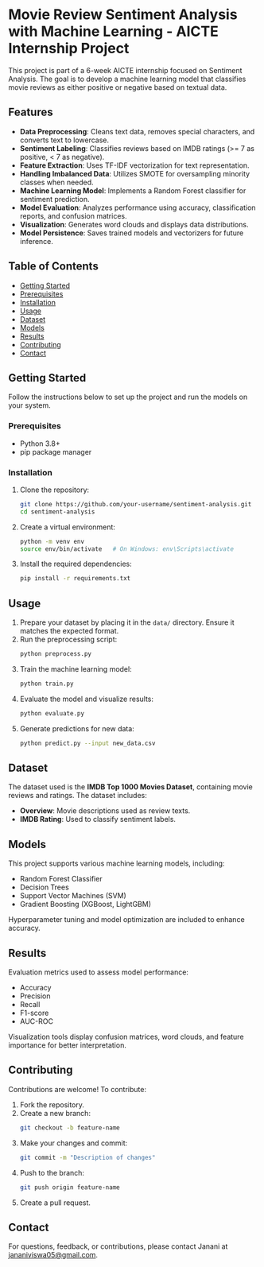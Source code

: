 # Movie Review Sentiment Analysis with Machine Learning - AICTE Internship Project

This project is part of a 6-week AICTE internship focused on Sentiment Analysis. The goal is to develop a machine learning model that classifies movie reviews as either positive or negative based on textual data.

## Features

- **Data Preprocessing**: Cleans text data, removes special characters, and converts text to lowercase.
- **Sentiment Labeling**: Classifies reviews based on IMDB ratings (>= 7 as positive, < 7 as negative).
- **Feature Extraction**: Uses TF-IDF vectorization for text representation.
- **Handling Imbalanced Data**: Utilizes SMOTE for oversampling minority classes when needed.
- **Machine Learning Model**: Implements a Random Forest classifier for sentiment prediction.
- **Model Evaluation**: Analyzes performance using accuracy, classification reports, and confusion matrices.
- **Visualization**: Generates word clouds and displays data distributions.
- **Model Persistence**: Saves trained models and vectorizers for future inference.

## Table of Contents

- [Getting Started](#getting-started)
- [Prerequisites](#prerequisites)
- [Installation](#installation)
- [Usage](#usage)
- [Dataset](#dataset)
- [Models](#models)
- [Results](#results)
- [Contributing](#contributing)
- [Contact](#contact)

## Getting Started

Follow the instructions below to set up the project and run the models on your system.

### Prerequisites

- Python 3.8+
- pip package manager

### Installation

1. Clone the repository:
   ```bash
   git clone https://github.com/your-username/sentiment-analysis.git
   cd sentiment-analysis
   ```

2. Create a virtual environment:
   ```bash
   python -m venv env
   source env/bin/activate   # On Windows: env\Scripts\activate
   ```

3. Install the required dependencies:
   ```bash
   pip install -r requirements.txt
   ```

## Usage

1. Prepare your dataset by placing it in the `data/` directory. Ensure it matches the expected format.
2. Run the preprocessing script:
   ```bash
   python preprocess.py
   ```
3. Train the machine learning model:
   ```bash
   python train.py
   ```
4. Evaluate the model and visualize results:
   ```bash
   python evaluate.py
   ```
5. Generate predictions for new data:
   ```bash
   python predict.py --input new_data.csv
   ```

## Dataset

The dataset used is the **IMDB Top 1000 Movies Dataset**, containing movie reviews and ratings. The dataset includes:

- **Overview**: Movie descriptions used as review texts.
- **IMDB Rating**: Used to classify sentiment labels.

## Models

This project supports various machine learning models, including:

- Random Forest Classifier
- Decision Trees
- Support Vector Machines (SVM)
- Gradient Boosting (XGBoost, LightGBM)

Hyperparameter tuning and model optimization are included to enhance accuracy.

## Results

Evaluation metrics used to assess model performance:

- Accuracy
- Precision
- Recall
- F1-score
- AUC-ROC

Visualization tools display confusion matrices, word clouds, and feature importance for better interpretation.

## Contributing

Contributions are welcome! To contribute:

1. Fork the repository.
2. Create a new branch:
   ```bash
   git checkout -b feature-name
   ```
3. Make your changes and commit:
   ```bash
   git commit -m "Description of changes"
   ```
4. Push to the branch:
   ```bash
   git push origin feature-name
   ```
5. Create a pull request.

## Contact

For questions, feedback, or contributions, please contact Janani at jananiviswa05@gmail.com.
